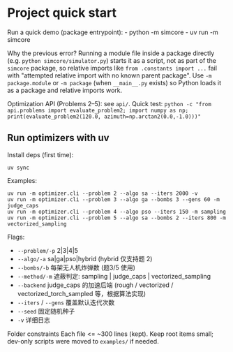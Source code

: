 # Project quick start

Run a quick demo (package entrypoint):
	- python -m simcore
	- uv run -m simcore

Why the previous error?
Running a module file inside a package directly (e.g. `python simcore/simulator.py`) starts it as a script, not as part of the `simcore` package, so relative imports like `from .constants import ...` fail with "attempted relative import with no known parent package".
Use `-m package.module` or `-m package` (when `__main__.py` exists) so Python loads it as a package and relative imports work.

Optimization API (Problems 2–5): see `api/`.
Quick test: `python -c "from api.problems import evaluate_problem2; import numpy as np; print(evaluate_problem2(120.0, azimuth=np.arctan2(0.0,-1.0)))"`

## Run optimizers with uv

Install deps (first time):
```
uv sync
```

Examples:
```
uv run -m optimizer.cli --problem 2 --algo sa --iters 2000 -v
uv run -m optimizer.cli --problem 3 --algo ga --bombs 3 --gens 60 -m judge_caps
uv run -m optimizer.cli --problem 4 --algo pso --iters 150 -m sampling
uv run -m optimizer.cli --problem 5 --algo sa --bombs 2 --iters 800 -m vectorized_sampling
```

Flags:
 - `--problem/-p` 2|3|4|5
 - `--algo/-a` sa|ga|pso|hybrid (hybrid 仅支持题 2)
 - `--bombs/-b` 每架无人机炸弹数 (题3/5 使用)
 - `--method/-m` 遮蔽判定: sampling | judge_caps | vectorized_sampling
 - `--backend` judge_caps 的加速后端 (rough / vectorized / vectorized_torch_sampled 等，根据算法实现)
 - `--iters` / `--gens` 覆盖默认迭代次数
 - `--seed` 固定随机种子
 - `-v` 详细日志


Folder constraints
Each file <= ~300 lines (kept).
Keep root items small; dev-only scripts were moved to `examples/` if needed.
